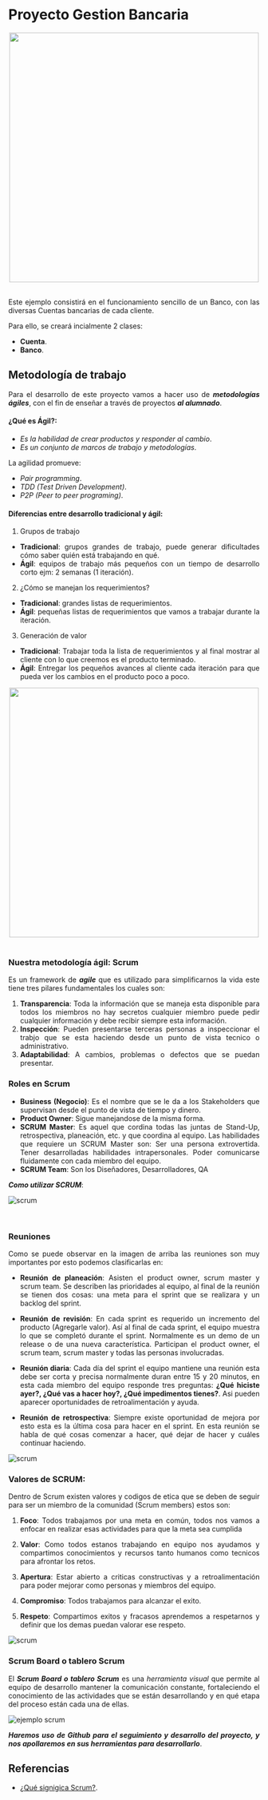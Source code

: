 <div align="justify">

# Proyecto Gestion Bancaria

<div align="center">
  <img src="https://e00-expansion.uecdn.es/assets/multimedia/imagenes/2020/05/25/15904124616771.jpg" width="500px" />
</div>
</br>

  Este ejemplo consistirá en el funcionamiento sencillo de un Banco, con las diversas Cuentas bancarias de cada cliente.

  Para ello, se creará incialmente 2 clases:
  - __Cuenta__.
  - __Banco__.

## Metodología de trabajo

  Para el desarrollo de este proyecto vamos a hacer uso de ___metodologías ágiles___, con el fin de enseñar a través de proyectos ___al alumnado___.

#### ¿Qué es Ágil?:

  - _Es la habilidad de crear productos y responder al cambio_.
  - _Es un conjunto de marcos de trabajo y metodologías_.


  La agilidad promueve:
  - _Pair programming_.
  - _TDD (Test Driven Development)_.
  - _P2P (Peer to peer programing)_.

#### Diferencias entre desarrollo tradicional y ágil:

  1. Grupos de trabajo
  - __Tradicional__: grupos grandes de trabajo, puede generar dificultades cómo saber quién está trabajando en qué.
  - __Ágil__: equipos de trabajo más pequeños con un tiempo de desarrollo corto ejm: 2 semanas (1 iteración).

  2. ¿Cómo se manejan los requerimientos?
  - __Tradicional__: grandes listas de requerimientos.
  - __Ágil__: pequeñas listas de requerimientos que vamos a trabajar durante la iteración.
  3. Generación de valor
  - __Tradicional__: Trabajar toda la lista de requerimientos y al final mostrar al cliente con lo que creemos es el producto terminado.
  - __Ágil__: Entregar los pequeños avances al cliente cada iteración para que pueda ver los cambios en el producto poco a poco.

  <div align="center">
    <img src="https://decidesoluciones.es/wp-content/uploads/2013/07/metodolog%C3%ADas-%C3%A1giles-904x452.jpg" width="500px" />
  </div>

  </br>


### Nuestra metodología ágil: Scrum

Es un framework de ___agile___ que es utilizado para simplificarnos la vida este tiene tres pilares fundamentales los cuales son:

1. __Transparencia__: Toda la información que se maneja esta disponible para todos los miembros no hay secretos cualquier miembro puede pedir cualquier información y debe recibir siempre esta información.
2. __Inspección__: Pueden presentarse terceras personas a inspeccionar el trabjo que se esta haciendo desde un punto de vista tecnico o administrativo.
3. __Adaptabilidad__: A cambios, problemas o defectos que se puedan presentar.


### Roles en Scrum

- __Business (Negocio)__: Es el nombre que se le da a los Stakeholders que supervisan desde el punto de vista de tiempo y dinero.
- __Product Owner__: Sigue manejandose de la misma forma.
- __SCRUM Master__: Es aquel que cordina todas las juntas de Stand-Up, retrospectiva, planeación, etc. y que coordina al equipo. Las habilidades que requiere un SCRUM Master son: Ser una persona extrovertida. Tener desarrolladas habilidades intrapersonales. Poder comunicarse fluidamente con cada miembro del equipo.
- __SCRUM Team__: Son los Diseñadores, Desarrolladores, QA

___Como utilizar SCRUM___:

![scrum](https://static.platzi.com/media/user_upload/4.%20proceso%20scrum-f5361213-79a6-4ca7-8dd1-29f6c6835cba.jpg)

</br>

### Reuniones

Como se puede observar en la imagen de arriba las reuniones son muy importantes por esto podemos clasificarlas en:

- __Reunión de planeación__: Asisten el product owner, scrum master y scrum team. Se describen las prioridades al equipo, al final de la reunión se tienen dos cosas: una meta para el sprint que se realizara y un backlog del sprint.

- __Reunión de revisión__: En cada sprint es requerido un incremento del producto (Agregarle valor). Así al final de cada sprint, el equipo muestra lo que se completó durante el sprint. Normalmente es un demo de un release o de una nueva característica. Participan el product owner, el scrum team, scrum master y todas las personas involucradas.

- __Reunión diaria__: Cada día del sprint el equipo mantiene una reunión esta debe ser corta y precisa normalmente duran entre 15 y 20 minutos, en esta cada miembro del equipo responde tres preguntas:<b> ¿Qué hiciste ayer?, ¿Qué vas a hacer hoy?, ¿Qué impedimentos tienes?</b>. Asi pueden aparecer oportunidades de retroalimentación y ayuda.

- __Reunión de retrospectiva__: Siempre existe oportunidad de mejora por esto esta es la última cosa para hacer en el sprint. En esta reunión se habla de qué cosas comenzar a hacer, qué dejar de hacer y cuáles continuar haciendo.

![scrum](https://static.platzi.com/media/user_upload/2.%20rolscrum-fbb7bed9-1735-4eb3-832b-4e6ac1a01c0f.jpg)

### Valores de SCRUM:

Dentro de Scrum existen valores y codigos de etica que se deben de seguir para ser un miembro de la comunidad (Scrum members) estos son:
1. <b>Foco</b>: Todos trabajamos por una meta en común, todos nos vamos a enfocar en realizar esas actividades para que la meta sea cumplida

2. <b>Valor</b>: Como todos estanos trabajando en equipo nos ayudamos y compartimos conocimientos y recursos tanto humanos como tecnicos para afrontar los retos.

3. <b>Apertura</b>: Estar abierto a criticas constructivas y a retroalimentación para poder mejorar como personas y miembros del equipo.

4. <b>Compromiso</b>: Todos trabajamos para alcanzar el exito.

5. <b>Respeto</b>: Compartimos exitos y fracasos aprendemos a respetarnos y definir que los demas puedan valorar ese respeto.

![scrum](https://1.bp.blogspot.com/-v6YfSLi62uM/YOikSa0WZjI/AAAAAAAASKA/O3T099lJpwIjzcZ-zUJXsBpdOUG0dF3tQCLcBGAsYHQ/s660/valores.png)

### Scrum Board o tablero Scrum

El ___Scrum Board o tablero Scrum___ es una _herramienta visual_ que permite al equipo de desarrollo mantener la comunicación constante, fortaleciendo el conocimiento de las actividades que se están desarrollando y en qué etapa del proceso están cada una de ellas.

![ejemplo scrum](https://urtanta.com/wp-content/uploads/2017/12/Scrum-Board-DoD-Burndown-Block-653x393.jpg)


___Haremos uso de Github para el seguimiento y desarrollo del proyecto, y nos apollaremos en sus herramientas para desarrollarlo___.

## Referencias
- [¿Qué signigica Scrum?](https://platzi.com/tutoriales/1750-scrum/7403-que-significa-scrum-como-metodologia-de-desarrollo-agil/?utm_source=google&utm_medium=paid&utm_campaign=14603491644&utm_adgroup=&utm_content=&gclid=Cj0KCQiApL2QBhC8ARIsAGMm-KFiHk8ggmtw6wMkJXxsethxWm133rkiRALPKwe3BXRu5x1FCAkUeBgaAj93EALw_wcB&gclsrc=aw.ds).
